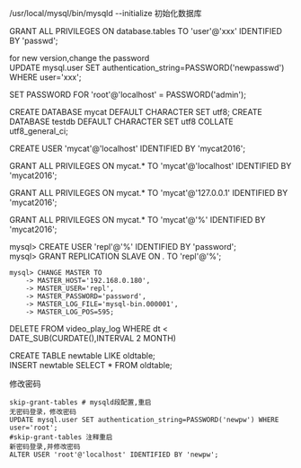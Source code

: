 /usr/local/mysql/bin/mysqld --initialize  初始化数据库  

GRANT ALL PRIVILEGES ON database.tables TO 'user'@'xxx' IDENTIFIED BY 'passwd';  

for new version,change the password  
UPDATE mysql.user SET authentication_string=PASSWORD('newpasswd') WHERE user='xxx';  

SET PASSWORD FOR 'root'@'localhost' = PASSWORD('admin');

CREATE DATABASE mycat DEFAULT CHARACTER SET utf8;
CREATE DATABASE testdb DEFAULT CHARACTER SET utf8 COLLATE utf8_general_ci;  

CREATE USER 'mycat'@'localhost' IDENTIFIED BY 'mycat2016';

GRANT ALL PRIVILEGES ON mycat.* TO 'mycat'@'localhost' IDENTIFIED BY 'mycat2016';

GRANT ALL PRIVILEGES ON mycat.* TO 'mycat'@'127.0.0.1' IDENTIFIED BY 'mycat2016';

GRANT ALL PRIVILEGES ON mycat.* TO 'mycat'@'%' IDENTIFIED BY 'mycat2016';

mysql> CREATE USER 'repl'@'%' IDENTIFIED BY 'password';  
mysql> GRANT REPLICATION SLAVE ON *.* TO 'repl'@'%';  

```
mysql> CHANGE MASTER TO
    -> MASTER_HOST='192.168.0.180',
    -> MASTER_USER='repl',
    -> MASTER_PASSWORD='password',
    -> MASTER_LOG_FILE='mysql-bin.000001',
    -> MASTER_LOG_POS=595;
```
DELETE FROM video_play_log WHERE dt < DATE_SUB(CURDATE(),INTERVAL 2 MONTH)

CREATE TABLE newtable LIKE oldtable;   
INSERT newtable SELECT * FROM oldtable;  

修改密码
```
skip-grant-tables # mysqld段配置,重启
无密码登录，修改密码
UPDATE mysql.user SET authentication_string=PASSWORD('newpw') WHERE user='root';
#skip-grant-tables 注释重启
新密码登录,并修改密码
ALTER USER 'root'@'localhost' IDENTIFIED BY 'newpw';
```
